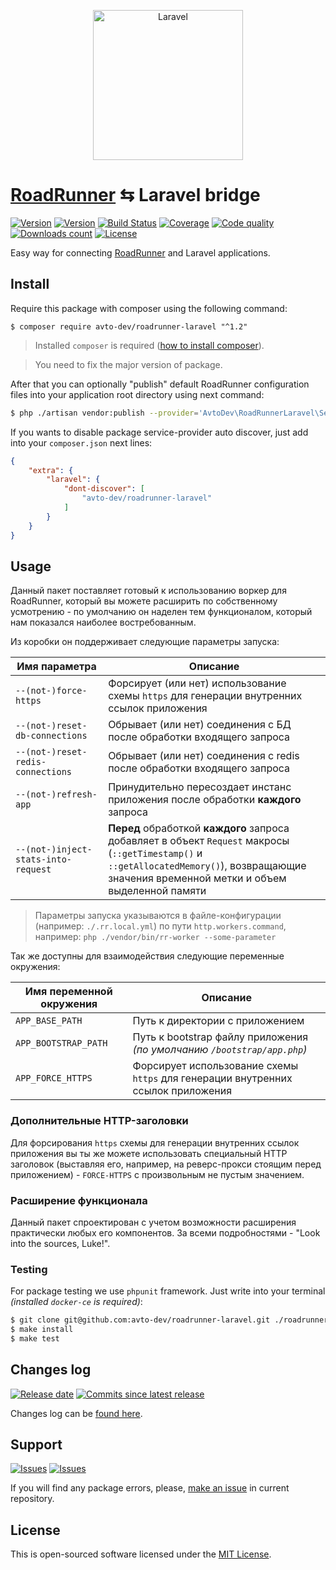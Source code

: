 <p align="center">
  <img src="https://laravel.com/assets/img/components/logo-laravel.svg" alt="Laravel" width="240" />
</p>

# [RoadRunner][roadrunner] ⇆ Laravel bridge

[![Version][badge_packagist_version]][link_packagist]
[![Version][badge_php_version]][link_packagist]
[![Build Status][badge_build_status]][link_build_status]
[![Coverage][badge_coverage]][link_coverage]
[![Code quality][badge_code_quality]][link_code_quality]
[![Downloads count][badge_downloads_count]][link_packagist]
[![License][badge_license]][link_license]

Easy way for connecting [RoadRunner][roadrunner] and Laravel applications.

## Install

Require this package with composer using the following command:

```shell
$ composer require avto-dev/roadrunner-laravel "^1.2"
```

> Installed `composer` is required ([how to install composer][getcomposer]).

> You need to fix the major version of package.

After that you can optionally "publish" default RoadRunner configuration files into your application root directory using next command:

```bash
$ php ./artisan vendor:publish --provider='AvtoDev\RoadRunnerLaravel\ServiceProvider' --tag=rr-config
```

If you wants to disable package service-provider auto discover, just add into your `composer.json` next lines:

```json
{
    "extra": {
        "laravel": {
            "dont-discover": [
                "avto-dev/roadrunner-laravel"
            ]
        }
    }
}
```

## Usage

Данный пакет поставляет готовый к использованию воркер для RoadRunner, который вы можете расширить по собственному усмотрению - по умолчанию он наделен тем функционалом, который нам показался наиболее востребованным.

Из коробки он поддерживает следующие параметры запуска:

Имя параметра | Описание
------------- | --------
`--(not-)force-https` | Форсирует (или нет) использование схемы `https` для генерации внутренних ссылок приложения
`--(not-)reset-db-connections` | Обрывает (или нет) соединения с БД после обработки входящего запроса
`--(not-)reset-redis-connections` | Обрывает (или нет) соединения с redis после обработки входящего запроса
`--(not-)refresh-app` | Принудительно пересоздает инстанс приложения после обработки **каждого** запроса
`--(not-)inject-stats-into-request` | **Перед** обработкой **каждого** запроса добавляет в объект `Request` макросы (`::getTimestamp()` и `::getAllocatedMemory()`), возвращающие значения временной метки и объем выделенной памяти

> Параметры запуска указываются в файле-конфигурации (например: `./.rr.local.yml`) по пути `http.workers.command`, например: `php ./vendor/bin/rr-worker --some-parameter`

Так же доступны для взаимодействия следующие переменные окружения:

Имя переменной окружения | Описание
------------------------ | --------
`APP_BASE_PATH` | Путь к директории с приложением
`APP_BOOTSTRAP_PATH` | Путь к bootstrap файлу приложения _(по умолчанию `/bootstrap/app.php`)_
`APP_FORCE_HTTPS` | Форсирует использование схемы `https` для генерации внутренних ссылок приложения

### Дополнительные HTTP-заголовки 

Для форсирования `https` схемы для генерации внутренних ссылок приложения вы ты же можете использовать специальный HTTP заголовок (выставляя его, например, на реверс-прокси стоящим перед приложением) - `FORCE-HTTPS` с произвольным не пустым значением.

### Расширение функционала

Данный пакет спроектирован с учетом возможности расширения практически любых его компонентов. За всеми подробностями - "Look into the sources, Luke!".

### Testing

For package testing we use `phpunit` framework. Just write into your terminal _(installed `docker-ce` is required)_:

```bash
$ git clone git@github.com:avto-dev/roadrunner-laravel.git ./roadrunner-laravel && cd $_
$ make install
$ make test
```

## Changes log

[![Release date][badge_release_date]][link_releases]
[![Commits since latest release][badge_commits_since_release]][link_commits]

Changes log can be [found here][link_changes_log].

## Support

[![Issues][badge_issues]][link_issues]
[![Issues][badge_pulls]][link_pulls]

If you will find any package errors, please, [make an issue][link_create_issue] in current repository.

## License

This is open-sourced software licensed under the [MIT License][link_license].

[badge_packagist_version]:https://img.shields.io/packagist/v/avto-dev/roadrunner-laravel.svg?maxAge=180
[badge_php_version]:https://img.shields.io/packagist/php-v/avto-dev/roadrunner-laravel.svg?longCache=true
[badge_build_status]:https://travis-ci.org/avto-dev/roadrunner-laravel.svg?branch=master
[badge_code_quality]:https://img.shields.io/scrutinizer/g/avto-dev/roadrunner-laravel.svg?maxAge=180
[badge_coverage]:https://img.shields.io/codecov/c/github/avto-dev/roadrunner-laravel/master.svg?maxAge=60
[badge_downloads_count]:https://img.shields.io/packagist/dt/avto-dev/roadrunner-laravel.svg?maxAge=180
[badge_license]:https://img.shields.io/packagist/l/avto-dev/roadrunner-laravel.svg?longCache=true
[badge_release_date]:https://img.shields.io/github/release-date/avto-dev/roadrunner-laravel.svg?style=flat-square&maxAge=180
[badge_commits_since_release]:https://img.shields.io/github/commits-since/avto-dev/roadrunner-laravel/latest.svg?style=flat-square&maxAge=180
[badge_issues]:https://img.shields.io/github/issues/avto-dev/roadrunner-laravel.svg?style=flat-square&maxAge=180
[badge_pulls]:https://img.shields.io/github/issues-pr/avto-dev/roadrunner-laravel.svg?style=flat-square&maxAge=180
[link_releases]:https://github.com/avto-dev/roadrunner-laravel/releases
[link_packagist]:https://packagist.org/packages/avto-dev/roadrunner-laravel
[link_build_status]:https://travis-ci.org/avto-dev/roadrunner-laravel
[link_coverage]:https://codecov.io/gh/avto-dev/roadrunner-laravel/
[link_changes_log]:https://github.com/avto-dev/roadrunner-laravel/blob/master/CHANGELOG.md
[link_code_quality]:https://scrutinizer-ci.com/g/avto-dev/roadrunner-laravel/
[link_issues]:https://github.com/avto-dev/roadrunner-laravel/issues
[link_create_issue]:https://github.com/avto-dev/roadrunner-laravel/issues/new/choose
[link_commits]:https://github.com/avto-dev/roadrunner-laravel/commits
[link_pulls]:https://github.com/avto-dev/roadrunner-laravel/pulls
[link_license]:https://github.com/avto-dev/roadrunner-laravel/blob/master/LICENSE
[getcomposer]:https://getcomposer.org/download/
[roadrunner]:https://github.com/spiral/roadrunner
